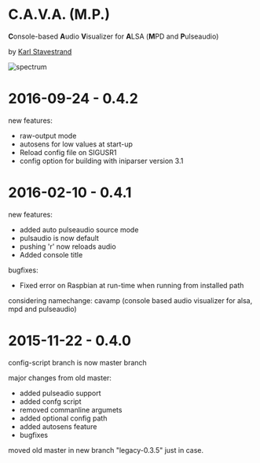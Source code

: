C.A.V.A. (M.P.)
====================

**C**onsole-based **A**udio **V**isualizer for **A**LSA (**M**PD and **P**ulseaudio)

by [Karl Stavestrand](mailto:karl@stavestrand.no)

![spectrum](https://raw.githubusercontent.com/karlstav/cava/gh-pages/cava_rainbow.gif "spectrum")

# 2016-09-24 - 0.4.2
new features:

* raw-output mode
* autosens for low values at start-up
* Reload config file on SIGUSR1
* config option for building with iniparser version 3.1

# 2016-02-10 - 0.4.1
new features:

* added auto pulseaudio source mode
* pulsaudio is now default
* pushing 'r' now reloads audio
* Added console title

bugfixes:

* Fixed error on Raspbian at run-time when running from installed path

considering namechange: cavamp (console based audio visualizer for alsa, mpd and pulseaudio)

# 2015-11-22 - 0.4.0
config-script branch is now master branch

major changes from old master:
* added pulseadio support
* added confg script
* removed commanline argumets
* added optional config path
* added autosens feature
* bugfixes

moved old master in new branch "legacy-0.3.5" just in case.
